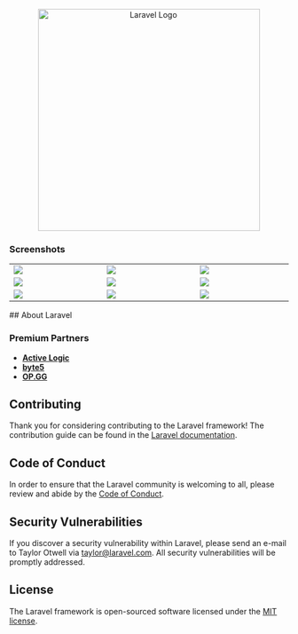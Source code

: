 <p align="center"><a href="https://laravel.com" target="_blank"><img src="https://raw.githubusercontent.com/laravel/art/master/logo-lockup/5%20SVG/2%20CMYK/1%20Full%20Color/laravel-logolockup-cmyk-red.svg" width="400" alt="Laravel Logo"></a></p>

### Screenshots

<table width="100%">
  <tbody>
    <tr>
       <td width="1%"><img src="https://github.com/FirasMD-Dev/Work-Road-Office-Sami-Metaher/assets/126325197/2536de26-707c-42fd-ae83-5937baad60d7"/></td>
      <td width="1%"><img src="https://github.com/FirasMD-Dev/Work-Road-Office-Sami-Metaher/assets/126325197/fe6bf26d-2553-46f2-9c1d-e89432d4e9d3"/></td>
      <td width="1%"><img src="https://github.com/FirasMD-Dev/Work-Road-Office-Sami-Metaher/assets/126325197/9a007bd2-6cf7-47b9-b7dc-9526265ca07e"/></td>
    </tr>
    <tr>
      <td width="1%"><img src="https://github.com/FirasMD-Dev/Work-Road-Office-Sami-Metaher/assets/126325197/c77d0668-6767-4a76-8e7d-d68e78f93e8d"/></td>
      <td width="1%"><img src="https://github.com/FirasMD-Dev/Work-Road-Office-Sami-Metaher/assets/126325197/672ab2b1-bed6-4378-8fde-920935ba7d45"/></td>
     <td width="1%"><img src="https://github.com/FirasMD-Dev/Work-Road-Office-Sami-Metaher/assets/126325197/24cc7225-117a-45f2-9555-ba67215ff839"/></td>
    </tr>
    <tr>
      <td width="1%"><img src="https://github.com/FirasMD-Dev/Work-Road-Office-Sami-Metaher/assets/126325197/c482a6ee-83ce-47da-a7ff-c0b58d4ddd2b"/></td>
      <td width="1%"><img src="https://github.com/FirasMD-Dev/Work-Road-Office-Sami-Metaher/assets/126325197/0910d748-a936-4412-8031-5b79ada02087"/></td>
      <td width="1%"><img src="https://github.com/FirasMD-Dev/Work-Road-Office-Sami-Metaher/assets/126325197/649ec041-755f-4ebb-b806-16c34759d928"/></td>
    </tr>
  </tbody>
</table>
## About Laravel


### Premium Partners


- **[Active Logic](https://activelogic.com)**
- **[byte5](https://byte5.de)**
- **[OP.GG](https://op.gg)**

## Contributing

Thank you for considering contributing to the Laravel framework! The contribution guide can be found in the [Laravel documentation](https://laravel.com/docs/contributions).

## Code of Conduct

In order to ensure that the Laravel community is welcoming to all, please review and abide by the [Code of Conduct](https://laravel.com/docs/contributions#code-of-conduct).

## Security Vulnerabilities

If you discover a security vulnerability within Laravel, please send an e-mail to Taylor Otwell via [taylor@laravel.com](mailto:taylor@laravel.com). All security vulnerabilities will be promptly addressed.

## License

The Laravel framework is open-sourced software licensed under the [MIT license](https://opensource.org/licenses/MIT).
